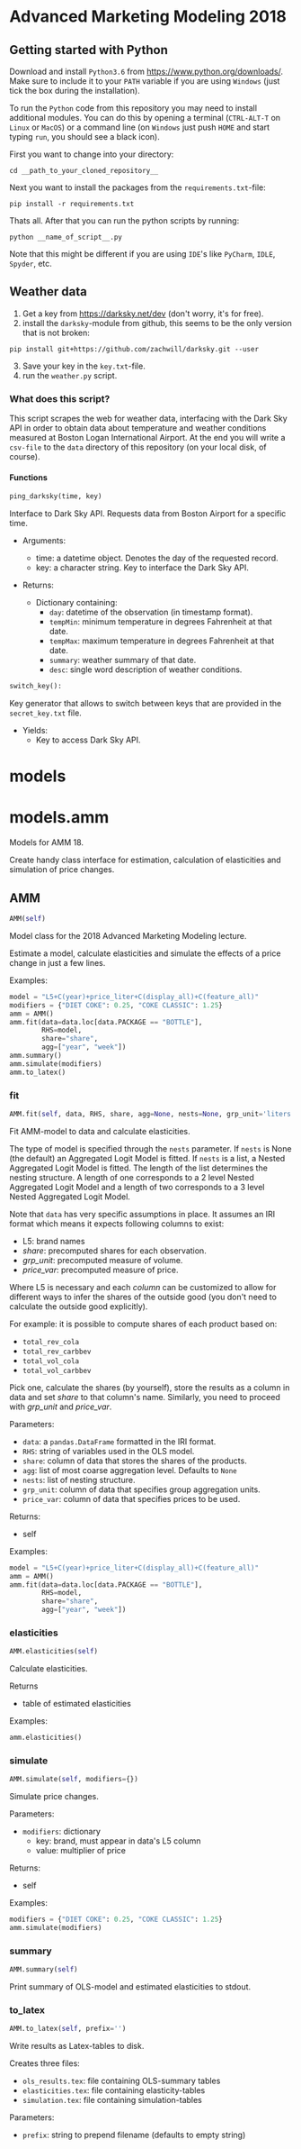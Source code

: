# Advanced Marketing Modeling 2018

## Getting started with Python
Download and install `Python3.6` from https://www.python.org/downloads/. Make sure to include it to your `PATH` variable if you are using `Windows` (just tick the box during the installation).

To run the `Python` code from this repository you may need to install additional modules. You can do this by opening a terminal (`CTRL-ALT-T` on `Linux` or `MacOS`) or a command line (on `Windows` just push `HOME` and start typing `run`, you should see a black icon).

First you want to change into your directory:
```
cd __path_to_your_cloned_repository__
```
Next you want to install the packages from the `requirements.txt`-file:
```
pip install -r requirements.txt
```

Thats all. After that you can run the python scripts by running:
```
python __name_of_script__.py
```
Note that this might be different if you are using `IDE`'s like `PyCharm`, `IDLE`, `Spyder`, etc.


## Weather data

1. Get a key from https://darksky.net/dev (don't worry, it's for free).
2. install the `darksky`-module from github, this seems to be the only version that is not broken:
```
pip install git+https://github.com/zachwill/darksky.git --user
```
3. Save your key in the `key.txt`-file.
4. run the `weather.py` script.

### What does this script?

This script scrapes the web for weather data, interfacing with the Dark Sky API
in order to obtain data about temperature and weather conditions measured at
Boston Logan International Airport. At the end you will write a `csv-file` to
the `data` directory of this repository (on your local disk, of course).

#### Functions
```python
ping_darksky(time, key)
```

Interface to Dark Sky API. Requests data from Boston Airport for a specific
time.

* Arguments:
    + time: a datetime object. Denotes the day of the requested record.
    + key: a character string. Key to interface the Dark Sky API.

* Returns:
    + Dictionary containing:
        + `day`: datetime of the observation (in timestamp format).
        + `tempMin`: minimum temperature in degrees Fahrenheit at that date.
        + `tempMax`: maximum temperature in degrees Fahrenheit at that date.
        + `summary`: weather summary of that date.
        + `desc`: single word description of weather conditions.

```python
switch_key():
```

Key generator that allows to switch between keys that are provided in the
`secret_key.txt` file.
* Yields:
    + Key to access Dark Sky API.
<h1 id="models">models</h1>


<h1 id="models.amm">models.amm</h1>


Models for AMM 18.

Create handy class interface for estimation, calculation of elasticities and
simulation of price changes.

<h2 id="models.amm.AMM">AMM</h2>

```python
AMM(self)
```

Model class for the 2018 Advanced Marketing Modeling lecture.

Estimate a model, calculate elasticities and simulate the effects of a price change in just a few lines.

Examples:
```python
model = "L5+C(year)+price_liter+C(display_all)+C(feature_all)"
modifiers = {"DIET COKE": 0.25, "COKE CLASSIC": 1.25}
amm = AMM()
amm.fit(data=data.loc[data.PACKAGE == "BOTTLE"],
        RHS=model,
        share="share",
        agg=["year", "week"])
amm.summary()
amm.simulate(modifiers)
amm.to_latex()
```

<h3 id="models.amm.AMM.fit">fit</h3>

```python
AMM.fit(self, data, RHS, share, agg=None, nests=None, grp_unit='liters', price_var='price_liter')
```

Fit AMM-model to data and calculate elasticities.

The type of model is specified through the `nests` parameter. If
`nests` is None (the default) an Aggregated Logit Model is fitted. If
`nests` is a list, a Nested Aggregated Logit Model is fitted. The
length of the list determines the nesting structure. A length of one
corresponds to a 2 level Nested Aggregated Logit Model and a length of
two corresponds to a 3 level Nested Aggregated Logit Model.

Note that `data` has very specific assumptions in place. It assumes an
IRI format which means it expects following columns to exist:

* L5: brand names
* *share*: precomputed shares for each observation.
* *grp_unit*: precomputed measure of volume.
* *price_var*: precomputed measure of price.

Where L5 is necessary and each *column* can be customized to allow for
different ways to infer the shares of the outside good (you don't need
to calculate the outside good explicitly).

For example: it is possible to compute shares of each product based on:

* `total_rev_cola`
* `total_rev_carbbev`
* `total_vol_cola`
* `total_vol_carbbev`

Pick one, calculate the shares (by yourself), store the results as a
column in data and set *share* to that column's name. Similarly, you
need to proceed with *grp_unit* and *price_var*.

Parameters:
* `data`: a `pandas.DataFrame` formatted in the IRI format.
* `RHS`: string of variables used in the OLS model.
* `share`: column of data that stores the shares of the products.
* `agg`: list of most coarse aggregation level. Defaults to `None`
* `nests`: list of nesting structure.
* `grp_unit`: column of data that specifies group aggregation units.
* `price_var`: column of data that specifies prices to be used.

Returns:
* self

Examples:
```python
model = "L5+C(year)+price_liter+C(display_all)+C(feature_all)"
amm = AMM()
amm.fit(data=data.loc[data.PACKAGE == "BOTTLE"],
        RHS=model,
        share="share",
        agg=["year", "week"])
```
<h3 id="models.amm.AMM.simulate">elasticities</h3>

```python
AMM.elasticities(self)
```
Calculate elasticities.

Returns
* table of estimated elasticities

Examples:
```python
amm.elasticities()
```
<h3 id="models.amm.AMM.simulate">simulate</h3>

```python
AMM.simulate(self, modifiers={})
```

Simulate price changes.

Parameters:
* `modifiers`: dictionary
    * key: brand, must appear in data's L5 column
    * value: multiplier of price

Returns:
* self

Examples:
```python
modifiers = {"DIET COKE": 0.25, "COKE CLASSIC": 1.25}
amm.simulate(modifiers)
```
<h3 id="models.amm.AMM.summary">summary</h3>

```python
AMM.summary(self)
```

Print summary of OLS-model and estimated elasticities to stdout.

<h3 id="models.amm.AMM.to_latex">to_latex</h3>

```python
AMM.to_latex(self, prefix='')
```

Write results as Latex-tables to disk.

Creates three files:
* `ols_results.tex`: file containing OLS-summary tables
* `elasticities.tex`: file containing elasticity-tables
* `simulation.tex`: file containing simulation-tables

Parameters:
* `prefix`: string to prepend filename (defaults to empty string)
